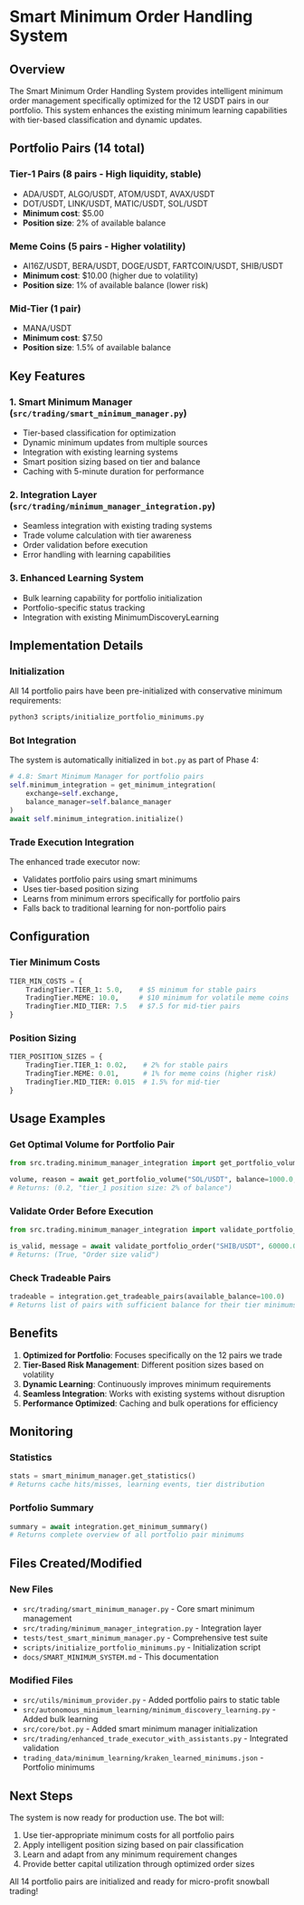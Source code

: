 # Smart Minimum Order Handling System

## Overview
The Smart Minimum Order Handling System provides intelligent minimum order management specifically optimized for the 12 USDT pairs in our portfolio. This system enhances the existing minimum learning capabilities with tier-based classification and dynamic updates.

## Portfolio Pairs (14 total)
### Tier-1 Pairs (8 pairs - High liquidity, stable)
- ADA/USDT, ALGO/USDT, ATOM/USDT, AVAX/USDT
- DOT/USDT, LINK/USDT, MATIC/USDT, SOL/USDT
- **Minimum cost**: $5.00
- **Position size**: 2% of available balance

### Meme Coins (5 pairs - Higher volatility)
- AI16Z/USDT, BERA/USDT, DOGE/USDT, FARTCOIN/USDT, SHIB/USDT
- **Minimum cost**: $10.00 (higher due to volatility)
- **Position size**: 1% of available balance (lower risk)

### Mid-Tier (1 pair)
- MANA/USDT
- **Minimum cost**: $7.50
- **Position size**: 1.5% of available balance

## Key Features

### 1. Smart Minimum Manager (`src/trading/smart_minimum_manager.py`)
- Tier-based classification for optimization
- Dynamic minimum updates from multiple sources
- Integration with existing learning systems
- Smart position sizing based on tier and balance
- Caching with 5-minute duration for performance

### 2. Integration Layer (`src/trading/minimum_manager_integration.py`)
- Seamless integration with existing trading systems
- Trade volume calculation with tier awareness
- Order validation before execution
- Error handling with learning capabilities

### 3. Enhanced Learning System
- Bulk learning capability for portfolio initialization
- Portfolio-specific status tracking
- Integration with existing MinimumDiscoveryLearning

## Implementation Details

### Initialization
All 14 portfolio pairs have been pre-initialized with conservative minimum requirements:
```bash
python3 scripts/initialize_portfolio_minimums.py
```

### Bot Integration
The system is automatically initialized in `bot.py` as part of Phase 4:
```python
# 4.8: Smart Minimum Manager for portfolio pairs
self.minimum_integration = get_minimum_integration(
    exchange=self.exchange,
    balance_manager=self.balance_manager
)
await self.minimum_integration.initialize()
```

### Trade Execution Integration
The enhanced trade executor now:
- Validates portfolio pairs using smart minimums
- Uses tier-based position sizing
- Learns from minimum errors specifically for portfolio pairs
- Falls back to traditional learning for non-portfolio pairs

## Configuration

### Tier Minimum Costs
```python
TIER_MIN_COSTS = {
    TradingTier.TIER_1: 5.0,    # $5 minimum for stable pairs
    TradingTier.MEME: 10.0,     # $10 minimum for volatile meme coins
    TradingTier.MID_TIER: 7.5   # $7.5 for mid-tier pairs
}
```

### Position Sizing
```python
TIER_POSITION_SIZES = {
    TradingTier.TIER_1: 0.02,    # 2% for stable pairs
    TradingTier.MEME: 0.01,      # 1% for meme coins (higher risk)
    TradingTier.MID_TIER: 0.015  # 1.5% for mid-tier
}
```

## Usage Examples

### Get Optimal Volume for Portfolio Pair
```python
from src.trading.minimum_manager_integration import get_portfolio_volume

volume, reason = await get_portfolio_volume("SOL/USDT", balance=1000.0, price=100.0)
# Returns: (0.2, "tier_1 position size: 2% of balance")
```

### Validate Order Before Execution
```python
from src.trading.minimum_manager_integration import validate_portfolio_order

is_valid, message = await validate_portfolio_order("SHIB/USDT", 60000.0, 0.00015)
# Returns: (True, "Order size valid")
```

### Check Tradeable Pairs
```python
tradeable = integration.get_tradeable_pairs(available_balance=100.0)
# Returns list of pairs with sufficient balance for their tier minimums
```

## Benefits

1. **Optimized for Portfolio**: Focuses specifically on the 12 pairs we trade
2. **Tier-Based Risk Management**: Different position sizes based on volatility
3. **Dynamic Learning**: Continuously improves minimum requirements
4. **Seamless Integration**: Works with existing systems without disruption
5. **Performance Optimized**: Caching and bulk operations for efficiency

## Monitoring

### Statistics
```python
stats = smart_minimum_manager.get_statistics()
# Returns cache hits/misses, learning events, tier distribution
```

### Portfolio Summary
```python
summary = await integration.get_minimum_summary()
# Returns complete overview of all portfolio pair minimums
```

## Files Created/Modified

### New Files
- `src/trading/smart_minimum_manager.py` - Core smart minimum management
- `src/trading/minimum_manager_integration.py` - Integration layer
- `tests/test_smart_minimum_manager.py` - Comprehensive test suite
- `scripts/initialize_portfolio_minimums.py` - Initialization script
- `docs/SMART_MINIMUM_SYSTEM.md` - This documentation

### Modified Files
- `src/utils/minimum_provider.py` - Added portfolio pairs to static table
- `src/autonomous_minimum_learning/minimum_discovery_learning.py` - Added bulk learning
- `src/core/bot.py` - Added smart minimum manager initialization
- `src/trading/enhanced_trade_executor_with_assistants.py` - Integrated validation
- `trading_data/minimum_learning/kraken_learned_minimums.json` - Portfolio minimums

## Next Steps

The system is now ready for production use. The bot will:
1. Use tier-appropriate minimum costs for all portfolio pairs
2. Apply intelligent position sizing based on pair classification
3. Learn and adapt from any minimum requirement changes
4. Provide better capital utilization through optimized order sizes

All 14 portfolio pairs are initialized and ready for micro-profit snowball trading!